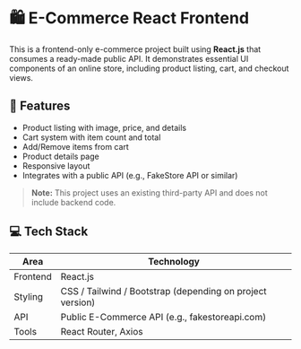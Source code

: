 # 🛍️ E-Commerce React Frontend

This is a frontend-only e-commerce project built using **React.js** that consumes a ready-made public API. It demonstrates essential UI components of an online store, including product listing, cart, and checkout views.

## 🧩 Features

- Product listing with image, price, and details
- Cart system with item count and total
- Add/Remove items from cart
- Product details page
- Responsive layout
- Integrates with a public API (e.g., FakeStore API or similar)

> **Note:** This project uses an existing third-party API and does not include backend code.

## 💻 Tech Stack

| Area      | Technology         |
|-----------|--------------------|
| Frontend  | React.js           |
| Styling   | CSS / Tailwind / Bootstrap (depending on project version) |
| API       | Public E-Commerce API (e.g., fakestoreapi.com) |
| Tools     | React Router, Axios |
